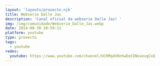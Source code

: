 ```yaml
---
layout: 'layouts/proxecto.njk'
title: Webserie Dalle Jas
description: 'Canal oficial da webserie Dalle Jas! '
img: /img/comunidade/Webserie_Dalle_Jas.webp
date: 2014-08-30 10:59:11
platform: youtube
type: proxecto
tags:
  - youtube
redes:
  youtube: https://www.youtube.com/channel/UCRMq4VOnhwEeCENoxevgCxQ
---
```

